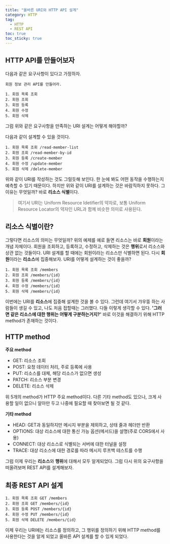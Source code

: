 ```yaml
---
title: "올바른 URI와 HTTP API 설계"
category: HTTP
tag:
  - HTTP
  - REST API
toc: true
toc_sticky: true
---
```


## HTTP API를 만들어보자

다음과 같은 요구사항이 있다고 가정하자.

```
회원 정보 관리 API를 만들어라.

1. 회원 목록 조회
2. 회원 조회
3. 회원 등록
4. 회원 수정
5. 회원 삭제
```

그럼 위와 같은 요구사항을 만족하는 URI 설계는 어떻게 해야할까?

다음과 같이 설계할 수 있을 것이다.

```
1. 회원 목록 조회 /read-member-list
2. 회원 조회 /read-member-by-id
3. 회원 등록 /create-member
4. 회원 수정 /update-member
5. 회원 삭제 /delete-member
```

위와 같이 URI를 작성하는 것도 그럴듯해 보인다. 한 눈에 봐도 어떤 동작을 수행하는지 예측할 수 있기 때문이다. 하지만 위와 같이 URI를 설계하는 것은 바람직하지 못하다. 그 이유는 무엇일까? 바로 **리소스 식별**이다.

> 여기서 URI는 Uniform Resource Idetifier의 약자로, 보통 Uniform Resource Locator의 약자인 URL과 함께 비슷한 의미로 사용된다.

## 리소스 식별이란?

그렇다면 리소스의 의미는 무엇일까? 위의 예제를 예로 들면 리소스는 바로 **회원**이라는 개념 자체이다. 회원을 조회하고, 등록하고, 수정하고, 삭제하는 것은 **행위**로서 리소스와 상관 없는 것들이다. URI 설계를 할 때에는 회원이라는 리소스만 식별하면 된다. 다시 **회원**이라는 **리소스**에 집중해보자. URI를 어떻게 설계하는 것이 좋을까?

```
1. 회원 목록 조회 /members
2. 회원 조회 /members/{id}
3. 회원 등록 /members/{id}
4. 회원 수정 /members/{id}
5. 회원 삭제 /members/{id}
```

이번에는 URI를 **리소스**에 집중해 설계한 것을 볼 수 있다. 그런데 여기서 갸우뚱 하는 사람들이 생길 수 있고, 나도 처음 접할때는 그러했다. 다들 이렇게 생각할 수 있다. **'그러면 같은 리소스에 대한 행위는 어떻게 구분하는거지?'** 바로 이것을 해결하기 위해 HTTP method가 존재하는 것이다.

## HTTP method

**주요 method**

- GET: 리소스 조회
- POST: 요청 데이터 처리, 주로 등록에 사용
- PUT: 리소스를 대체, 해당 리소스가 없으면 생성
- PATCH: 리소스 부분 변경
- DELETE: 리소스 삭제

위 5개의 method가 HTTP 주요 method이다. 다른 기타 method도 있으나, 크게 사용할 일이 없으니 알아만 두고 나중에 필요할 때 찾아보면 될 것 같다.

**기타 method**

- HEAD: GET과 동일하지만 메시지 부분을 제외하고, 상태 줄과 헤더만 반환
- OPTIONS: 대상 리소스에 대한 통신 가능 옵션(메서드)을 설명(주로 CORS에서 사용)
- CONNECT: 대상 리소스로 식별되는 서버에 대한 터널을 설정
- TRACE: 대상 리소스에 대한 경로를 따라 메시지 루프백 테스트를 수행

그럼 이제 우리는 **리소스**와 **행위**에 대해서 모두 알게되었다. 그럼 다시 위의 요구사항을 떠올려보며 REST API를 설계해보자.

## 최종 REST API 설계

```
1. 회원 목록 조회 GET /members
2. 회원 조회 GET /members/{id}
3. 회원 등록 POST /members/{id}
4. 회원 수정 PUT /members/{id}
5. 회원 삭제 DELETE /members/{id}
```

이제 우리는 URI에는 리소스를 정의하고, 그 행위를 정의하기 위해 HTTP method를 사용한다는 것을 알게 되었고 올바른 API 설계를 할 수 있게 되었다.
